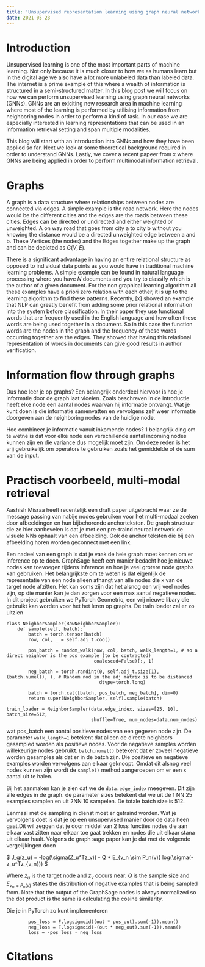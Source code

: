 ```yaml
---
title: 'Unsupervised representation learning using graph neural networks'
date: 2021-05-23
---
```


Introduction
======
Unsupervised learning is one of the most important parts of machine learning. Not only because it is much closer to how
we as humans learn but in the digital age we also have a lot more unlabeled data than labeled data. The internet is a 
prime example of this where a wealth of information is structured in a semi-structured matter. In this blog post we will
focus on how we can perform unsupervised learning using graph neural networks (GNNs). GNNs are an exiciting new research
area in machine learning where most of the learning is performed by utilising information from neighboring nodes in order
to perform a kind of task. In our case we are especially interested in learning representations that can be used in an information retrieval setting
and span multiple modalities.

This blog will start with an introduction into GNNs and how they have been applied so far. Next we look at some theoretical
background required in order to understand GNNs. Lastly, we cover a recent papeer from x where GNNs are being applied in 
order to perform multimodal information retrieval. 

Graphs 
======

A graph is a data structure where relationships between nodes are connected via edges. A simple example is the road network.
Here the nodes would be the different cities and the edges are the roads between these cities. Edges can be directed or 
undirected and either weighted or unweighted. A on way road that goes from city a to city b without you knowing the distance
would be a directed unweighted edge between a and b. These Vertices (the nodes) and the Edges together make up the graph
and can be depicted as $G(V,E)$. 

There is a significant advantage in having an entire relational structure as opposed to individual data points as you would
have in traditional machine learning problems. A simple example can be found in natural language processing where you have 
$N$ documents and you try to classify which is the author of a given document. For the non graphical learning algorithm
all these examples have a priori zero relation with each other, it is up to the learning algorithm to find these patterns. 
Recently, [x] showed an example that NLP can greatly benefit from adding some prior relational information into the system
before classification. In their paper they use functional words that are frequently used in the English language and how often
these words are being used together in a document. So in this case the function words are the nodes in the graph and the 
frequency of these words occurring together are the edges. They showed that having this relational representation of words 
in documents can give good results in author verification.

Information flow through graphs 
======

Dus hoe leer je op graphs? Een belangrijk onderdeel hiervoor is hoe je informatie door de graph laat vloeien. Zoals beschreven
in de introductie heeft elke node een aantal nodes waarvan hij informatie ontvangt. Wat je kunt doen is die informatie samenvatten
en vervolgens zelf weer informatie doorgeven aan de neighboring nodes van de huidige node. 

Hoe combineer je informatie vanuit inkomende nodes? 1 belangrijk ding om te wetne is dat voor elke node een verschillende
aantal incoming nodes kunnen zijn en die variance dus mogelijk moet zijn. Om deze reden is het vrij gebruikelijk om operators
te gebruiken zoals het gemiddelde of de sum van de input. 


Practisch voorbeeld, multi-modal retrieval 
======

Aashish Misraa heeft recentelijk een draft paper uitgebracht waar ze de message passing van nabije nodes gebruiken voor het 
multi-modaal zoeken door afbeeldingen en hun bijbehorende anchorteksten. De graph structuur die ze hier aanbevelen is dat je
met een pre-traind neuraal netwerk de visuele NNs ophaalt van een afbeelding. Ook de anchor teksten die bij een afbeelding
horen worden geconnect met een link. 

Een nadeel van een graph is dat je vaak de hele graph moet kennen om er inference op te doen. GraphSage heeft een manier 
bedacht hoe je nieuwe nodes kan toevoegen tijdens inference en hoe je veel grotere node graphs kan gebruiken. Het belangrijkste 
om te weten is dat eigenlijk de representatie van een node alleen afhangt van alle nodes die x van de target node afzitten.
Het kan soms zijn dat het alsnog een vrij veel nodes zijn, op die manier kan je dan zorgen voor een max aantal negatieve nodes. 
In dit project gebruiken we PyTorch Geometric, een vrij nieuwe libary die gebruikt kan worden voor het het leren op graphs.
De train loader zal er zo uitzien

```
class NeighborSampler(RawNeighborSampler):
    def sample(self, batch):
        batch = torch.tensor(batch)
        row, col, _ = self.adj_t.coo()

        pos_batch = random_walk(row, col, batch, walk_length=1, # so a direct neighbor is the pos example (to be contracted)
                                coalesced=False)[:, 1]

        neg_batch = torch.randint(0, self.adj_t.size(1), (batch.numel(), ), # Random nod in the adj matrix is to be distanced
                                  dtype=torch.long)

        batch = torch.cat([batch, pos_batch, neg_batch], dim=0)
        return super(NeighborSampler, self).sample(batch)

train_loader = NeighborSampler(data.edge_index, sizes=[25, 10], batch_size=512, 
                               shuffle=True, num_nodes=data.num_nodes)
```

wat pos_batch een aantal positieve nodes van een gegeven node zijn. De parameter `walk_length=1` betekent dat alleen de 
directe neighbors gesampled worden als positieve nodes. Voor de negatieve samples worden willekeurige nodes gebruikt.
`batch.numel()` betekent dat er zoveel negatieve worden gesamples als dat er in de batch zijn. Die positieve en negatieve
examples worden vervolgens aan elkaar geknoopt. Omdat dit alsnog veel nodes kunnen zijn wordt de `sample()` method aangeroepen
om er een x aantal uit te halen. 

Bij het aanmaken kan je zien dat we de `data.edge_index` meegeven. Dit zijn alle edges in de graph. de parameter sizes
betekent dat we uit de 1 NN 25 examples samplen en uit 2NN 10 sampelen. De totale batch size is 512.  


Eenmaal met de sampling in dienst moet er getraind worden. Wat je vervolgens doet is dat je op een unsupervised manier 
door de data heen gaat.Dit wil zeggen dat je door middel van 2 loss functies nodes die aan elkaar vast zitten naar elkaar 
toe gaat trekken en nodes die uit elkaar stana uit elkaar haalt. Volgens de graph sage paper kan je dat met de volgende \
vergelijkingen doen

$
    J_g(z_u) = -log(\sigma(Z_u^Tz_v)) - Q * E_{v_n \sim P_n(v)} log(\sigma(-z_u^Tz_{v_n}))
$

Where $z_u$ is the target node and $z_v$ occurs near. $Q$ is the sample size and $E_{v_n \approx P_n(v)}$ states the distribution
of negative examples that is being sampled from. Note that the output of the GraphSage nodes is always normalized so the
dot product is the same is calculating the cosine similarity.  

Die je in PyTorch zo kunt implementeren

```
        pos_loss = F.logsigmoid((out * pos_out).sum(-1)).mean()
        neg_loss = F.logsigmoid(-(out * neg_out).sum(-1)).mean()
        loss = -pos_loss - neg_loss
```


Citations 
======

